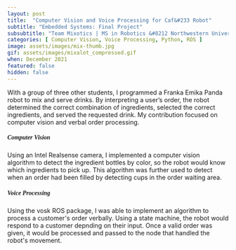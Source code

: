 ```yaml
---
layout: post
title:  "Computer Vision and Voice Processing for Caf&#233 Robot"
subtitle: "Embedded Systems: Final Project"
subsubtitle: "Team Mixotics | MS in Robotics &#8212 Northwestern University"
categories: [ Computer Vision, Voice Processing, Python, ROS ]
image: assets/images/mix-thumb.jpg
gif: assets/images/mixalot_compressed.gif
when: December 2021
featured: false
hidden: false
---
```

With a group of three other students, I programmed a Franka Emika Panda robot to 
mix and serve drinks. By interpreting a user’s order, the robot determined
the correct combination of ingredients, selected the correct ingredients, 
and served the requested drink. My contribution focused on computer vision and 
verbal order processing.  

<h5 style="font-family:montserrat">Computer Vision</h5>   

Using an Intel Realsense camera, I implemented a computer vision algorithm to detect 
the ingredient bottles by color, so the robot would know which ingredients to pick up.
This algorithm was further used to detect when an order had been filled by detecting 
cups in the order waiting area.  

<h5 style="font-family:montserrat">Voice Processing</h5>  

Using the vosk ROS package, I was able to implement an algorithm to process a customer's
order verbally. Using a state machine, the robot would respond to a customer depnding
on their input. Once a valid order was given, it would be processed and passed to the node 
that handled the robot's movement.
